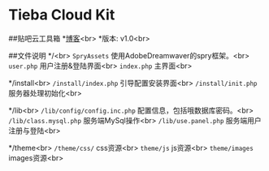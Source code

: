 Tieba Cloud Kit
===============

##贴吧云工具箱
*[博客](http://www.racalinux.cn)\<br>
*版本: v1.0\<br>

##文件说明
*/\<br>
`SpryAssets`  使用AdobeDreamwaver的spry框架。\<br>
`user.php`    用户注册&登陆界面\<br>
`index.php`   主界面\<br>

*/install\<br>
`/install/index.php` 引导配置安装界面\<br>
`/install/init.php`  服务器处理初始化\<br>

*/lib\<br>
`/lib/config/config.inc.php`  配置信息，包括哦数据库密码。\<br>
`/lib/class.mysql.php`        服务端MySql操作\<br>
`/lib/use.panel.php`          服务端用户注册与登陆\<br>

*/theme\<br>
`/theme/css/`  css资源\<br>
`theme/js`     js资源\<br>
`theme/images` images资源\<br>
